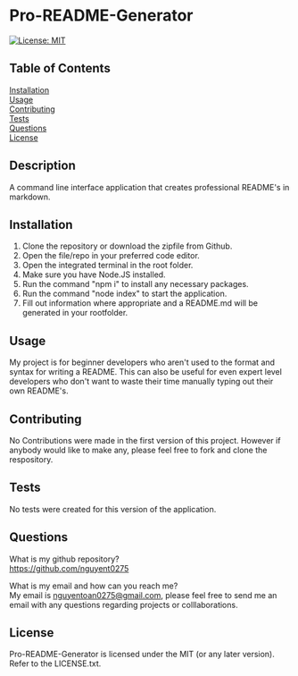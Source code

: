 # Pro-README-Generator

[![License: MIT](https://img.shields.io/badge/License-MIT-yellow.svg)](https://opensource.org/licenses/MIT)

## Table of Contents

[Installation](#installation)<br>
[Usage](#usage)<br>
[Contributing](#contributing)<br>
[Tests](#tests)<br>
[Questions](#questions)<br>
[License](#license)<br>

## Description

A command line interface application that creates professional README's in markdown.

## Installation

1. Clone the repository or download the zipfile from Github.
2. Open the file/repo in your preferred code editor.
3. Open the integrated terminal in the root folder.
4. Make sure you have Node.JS installed.
5. Run the command "npm i" to install any necessary packages.
6. Run the command "node index" to start the application.
7. Fill out information where appropriate and a README.md will be generated in your rootfolder.

## Usage

My project is for beginner developers who aren't used to the format and syntax for writing a README. This can also be useful for even expert level developers who don't want to waste their time manually typing out their own README's.

## Contributing

No Contributions were made in the first version of this project. However if anybody would like to make any, please feel free to fork and clone the respository.

## Tests

No tests were created for this version of the application.

## Questions

What is my github repository?<br>
https://github.com/nguyent0275

What is my email and how can you reach me?<br>
My email is nguyentoan0275@gmail.com, please feel free to send me an email with any questions regarding projects or colllaborations.

## License

Pro-README-Generator is licensed under the MIT (or any later version). Refer to the LICENSE.txt.
